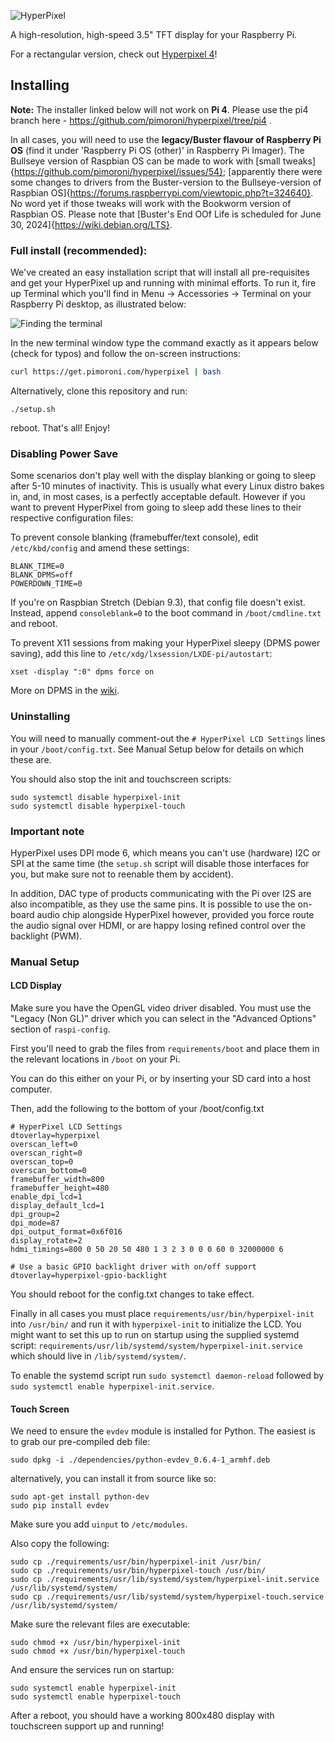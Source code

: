 ![HyperPixel](https://ci6.googleusercontent.com/proxy/YfpDcYSZFXtvv1LQvBIXDtw6FxcszF5TjyhccIQHJGkMGMoEGhPKsX99aFiLl7Ktj13uP6MotUZTroGpkaCQ_bvAYkEa9yt6EXYCE5IG8XOjdZDZvC7eOkdljnwDpWjn20xakMVj__3ktnf8AKg9oPtRSTU7TmNkin670P8=s0-d-e1-ft#https://gallery.mailchimp.com/96bc28d6ec83869a3f0b79a62/images/bfd012fb-9ad5-4fc8-9d9c-9c66a9ecb80d.png)

A high-resolution, high-speed 3.5" TFT display for your Raspberry Pi.

For a rectangular version, check out [Hyperpixel 4](https://shop.pimoroni.com/products/hyperpixel-4)!

## Installing

**Note:** The installer linked below will not work on **Pi 4**. Please use the pi4 branch here - https://github.com/pimoroni/hyperpixel/tree/pi4 . 

In all cases, you will need to use the **legacy/Buster flavour of Raspberry Pi OS** (find it under 'Raspberry Pi OS (other)' in Raspberry Pi Imager). The Bullseye version of Raspbian OS can be made to work with [small tweaks]{https://github.com/pimoroni/hyperpixel/issues/54}; [apparently there were some changes to drivers from the Buster-version to the Bullseye-version of Raspbian OS]{https://forums.raspberrypi.com/viewtopic.php?t=324640}.  No word yet if those tweaks will work with the Bookworm version of Raspbian OS.  Please note that [Buster's End OOf Life is scheduled for June 30, 2024]{https://wiki.debian.org/LTS}.

### Full install (recommended):

We've created an easy installation script that will install all pre-requisites and get your HyperPixel up and running with minimal efforts. To run it, fire up Terminal which you'll find in Menu -> Accessories -> Terminal
on your Raspberry Pi desktop, as illustrated below:

![Finding the terminal](http://get.pimoroni.com/resources/github-repo-terminal.png)

In the new terminal window type the command exactly as it appears below (check for typos) and follow the on-screen instructions:

```bash
curl https://get.pimoroni.com/hyperpixel | bash
```

Alternatively, clone this repository and run:

```
./setup.sh
```

reboot. That's all! Enjoy!

### Disabling Power Save

Some scenarios don't play well with the display blanking or going to sleep after 5-10 minutes of inactivity. This is usually what every Linux distro bakes in, and, in most cases, is a perfectly acceptable default. However if you want to prevent HyperPixel from going to sleep add these lines to their respective configuration files:

To prevent console blanking (framebuffer/text console), edit `/etc/kbd/config` and amend these settings:

```
BLANK_TIME=0
BLANK_DPMS=off
POWERDOWN_TIME=0
```

If you're on Raspbian Stretch (Debian 9.3), that config file doesn't exist. Instead, append `consoleblank=0` to the boot command in `/boot/cmdline.txt` and reboot.

To prevent X11 sessions from making your HyperPixel sleepy (DPMS power saving), add this line to `/etc/xdg/lxsession/LXDE-pi/autostart`:
```
xset -display ":0" dpms force on
```
More on DPMS in the [wiki](https://wiki.archlinux.org/index.php/Display_Power_Management_Signaling).

### Uninstalling

You will need to manually comment-out the `# HyperPixel LCD Settings` lines in your `/boot/config.txt`. See Manual Setup below for details on which these are.

You should also stop the init and touchscreen scripts:

```
sudo systemctl disable hyperpixel-init
sudo systemctl disable hyperpixel-touch
```

### Important note

HyperPixel uses DPI mode 6, which means you can't use (hardware) I2C or SPI at the same time (the `setup.sh` script will disable those interfaces for you, but make sure not to reenable them by accident).

In addition, DAC type of products communicating with the Pi over I2S are also incompatible, as they use the same pins. It is possible to use the on-board audio chip alongside HyperPixel however, provided you force route the audio signal over HDMI, or are happy losing refined control over the backlight (PWM).

### Manual Setup

#### LCD Display

Make sure you have the OpenGL video driver disabled. You must use the "Legacy (Non GL)" driver which you can select in the "Advanced Options" section of `raspi-config`.

First you'll need to grab the files from `requirements/boot` and place them in the relevant locations in `/boot` on your Pi.

You can do this either on your Pi, or by inserting your SD card into a host computer.

Then, add the following to the bottom of your /boot/config.txt

```
# HyperPixel LCD Settings
dtoverlay=hyperpixel
overscan_left=0
overscan_right=0
overscan_top=0
overscan_bottom=0
framebuffer_width=800
framebuffer_height=480
enable_dpi_lcd=1
display_default_lcd=1
dpi_group=2
dpi_mode=87
dpi_output_format=0x6f016
display_rotate=2
hdmi_timings=800 0 50 20 50 480 1 3 2 3 0 0 0 60 0 32000000 6

# Use a basic GPIO backlight driver with on/off support
dtoverlay=hyperpixel-gpio-backlight
```

You should reboot for the config.txt changes to take effect.

Finally in all cases you must place `requirements/usr/bin/hyperpixel-init` into `/usr/bin/` and run it with `hyperpixel-init` to initialize the LCD. You might want to set this up to run on startup using the supplied systemd script: `requirements/usr/lib/systemd/system/hyperpixel-init.service` which should live in `/lib/systemd/system/`.

To enable the systemd script run `sudo systemctl daemon-reload` followed by `sudo systemctl enable hyperpixel-init.service`.

#### Touch Screen

We need to ensure the `evdev` module is installed for Python. The easiest is to grab our pre-compiled deb file:

```
sudo dpkg -i ./dependencies/python-evdev_0.6.4-1_armhf.deb
```

alternatively, you can install it from source like so:

```
sudo apt-get install python-dev
sudo pip install evdev
```

Make sure you add `uinput` to `/etc/modules`.

Also copy the following:

```
sudo cp ./requirements/usr/bin/hyperpixel-init /usr/bin/
sudo cp ./requirements/usr/bin/hyperpixel-touch /usr/bin/
sudo cp ./requirements/usr/lib/systemd/system/hyperpixel-init.service /usr/lib/systemd/system/
sudo cp ./requirements/usr/lib/systemd/system/hyperpixel-touch.service /usr/lib/systemd/system/
```

Make sure the relevant files are executable:

```
sudo chmod +x /usr/bin/hyperpixel-init
sudo chmod +x /usr/bin/hyperpixel-touch
```

And ensure the services run on startup:

```
sudo systemctl enable hyperpixel-init
sudo systemctl enable hyperpixel-touch
```

After a reboot, you should have a working 800x480 display with touchscreen support up and running!
